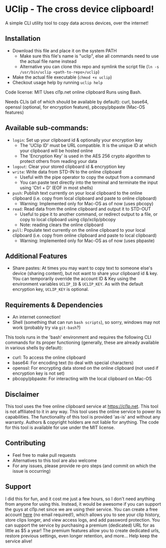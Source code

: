 # UClip - The cross device clipboard!

A simple CLI utility tool to copy data across devices, over the internet!

## Installation

- Download this file and place it on the system PATH
  - Make sure this file's name is "uclip", else all commands need to use the actual file name instead
  - Alternative you can clone this repo and symlink the script file (`ln -s /usr/bin/uclip <path-to-repo>/uclip`)
- Make the actual file executable (`chmod +x uclip`)
- Checkout usage help by running `uclip help`

Code license: MIT Uses cl1p.net online clipboard Runs using Bash.

Needs CLIs (all of which should be available by default): curl, base64, openssl (optional, for encryption feature),
pbcopy/pbpaste (Mac-OS features)

## Available sub-commands:

- `login`: Set up your clipboard id & optionally your encryption key
  - The 'UClip ID' must be URL compatible. It is the unique ID at which your clipboard will be hosted online
  - The 'Encryption Key' is used in the AES 256 crypto algorithm to protect others from reading your data
- `logout`: Clear your stored clipboard id & encryption key
- `write`: Write data from STD-IN to the online clipboard
  - Useful with the pipe operator to copy the output from a command
  - You can paste text directly into the terminal and terminate the input using 'Ctrl + D' (EOF in most shells)
- `push`: Publish text currently on your local clipboard to the online clipboard (i.e. copy from local clipboard and
  paste to online clipboard)
  - Warning: Implemented only for Mac-OS as of now (uses pbcopy)
- `read`: Read data from the online clipboard and output it to STD-OUT
  - Useful to pipe it to another command, or redirect output to a file, or copy to local clipboard using
    clip/xclip/pbcopy
  - Note: reading clears the online clipboard
- `pull`: Populate text currently on the online clipboard to your local clipboard (i.e. copy from online clipboard and
  paste to local clipboard)
  - Warning: Implemented only for Mac-OS as of now (uses pbpaste)

## Additional Features

- Share pastes: At times you may want to copy text to someone else's device (sharing content), but not want to share
  your clipboard id & key. You can temporarily override the account ID & Key using the environment variables `UCLIP_ID`
  & `UCLIP_KEY`. As with the default encryption key, `UCLIP_KEY` is optional.

## Requirements & Dependencies

- An internet connection!
- Shell (something that can run `bash scripts`), so sorry, windows may not work (probably try via `git-bash`?)

This tools runs in the 'bash' environment and requires the following CLI commands for its proper functioning (generally,
these are already available in various shells by default):

- curl: To access the online clipboard
- base64: For encoding text (to deal with special characters)
- openssl: For encrypting data stored on the online clipboard (not used if encryption key is not set)
- pbcopy/pbpaste: For interacting with the local clipboard on Mac-OS

## Disclaimer

This tool uses the free online clipboard service at https://cl1p.net. This tool is not affiliated to it in any way. This
tool uses the online service to power its capabilities. The functionality of this tool is provided 'as-is' and without
any warranty. Authors & copyright holders are not liable for anything. The code for this tool is available for use under
the MIT license.

## Contributing

- Feel free to make pull requests
- Alternatives to this tool are also welcome
- For any issues, please provide re-pro steps (and commit on which the issue is occurring)

## Support

I did this for fun, and it cost me just a few hours, so I don't need anything from anyone for using this. Instead, it
would be awesome if you can support the guys at cl1p.net since we are using their service. You can create a free
account [here](https://cl1p.net/sys/login.jsp) (no email required!), which allows you to see your clip history, store
clips longer, and view access logs, and add password protection. You can support the service by purchasing a premium
(dedicated) URL for as little as $5 a year! The premium features allow you to create dedicated urls, restore previous
settings, even longer retention, and more... Help keep the service alive!
